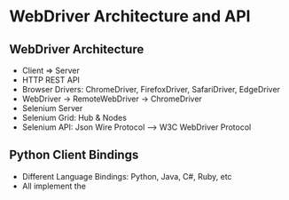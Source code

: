 WebDriver Architecture and API
==============================

WebDriver Architecture
----------------------

- Client => Server
- HTTP REST API
- Browser Drivers: ChromeDriver, FirefoxDriver, SafariDriver, EdgeDriver
- WebDriver -> RemoteWebDriver -> ChromeDriver
- Selenium Server
- Selenium Grid: Hub & Nodes
- Selenium API: Json Wire Protocol --> W3C WebDriver Protocol

Python Client Bindings
----------------------

- Different Language Bindings: Python, Java, C#, Ruby, etc
- All implement the



